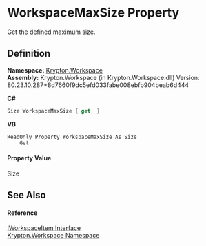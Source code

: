 # WorkspaceMaxSize Property


Get the defined maximum size.



## Definition
**Namespace:** <a href="0dbf488f-9676-a1e5-a949-1b4bcea03d52.md">Krypton.Workspace</a>  
**Assembly:** Krypton.Workspace (in Krypton.Workspace.dll) Version: 80.23.10.287+8d7660f9dc5efd033fabe008ebfb904beab6d444

**C#**
``` C#
Size WorkspaceMaxSize { get; }
```
**VB**
``` VB
ReadOnly Property WorkspaceMaxSize As Size
	Get
```



#### Property Value
Size

## See Also


#### Reference
<a href="221a6e11-27c9-1bc0-0ade-ab23384ff077.md">IWorkspaceItem Interface</a>  
<a href="0dbf488f-9676-a1e5-a949-1b4bcea03d52.md">Krypton.Workspace Namespace</a>  
